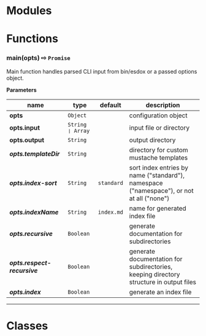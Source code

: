 Modules
=======


Functions
=========

### main(opts)  &#x21e8; `Promise`

Main function handles parsed CLI input from bin/esdox or a passed options object.





**Parameters**

| name | type | default | description |
|------|------|---------|-------------|
| **opts** | `Object` |  | configuration object |
| **opts.input** | `String ❘ Array` |  | input file or directory |
| **opts.output** | `String` |  | output directory |
| ***opts.templateDir*** | `String` |  | directory for custom mustache templates |
| ***opts.index-sort*** | `String` | `standard` | sort index entries by name ("standard"), namespace ("namespace"), or not at all ("none") |
| ***opts.indexName*** | `String` | `index.md` | name for generated index file |
| ***opts.recursive*** | `Boolean` |  | generate documentation for subdirectories |
| ***opts.respect-recursive*** | `Boolean` |  | generate documentation for subdirectories, keeping directory structure in output files |
| ***opts.index*** | `Boolean` |  | generate an index file |



---





Classes
=======

